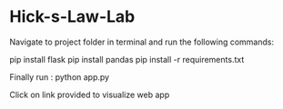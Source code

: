 # Hick-s-Law-Lab

Navigate to project folder in terminal and run the following commands:

pip install flask
pip install pandas
pip install -r requirements.txt


Finally run : python app.py

Click on link provided to visualize web app
